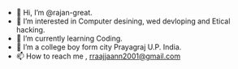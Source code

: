 - 👋 Hi, I’m @rajan-great.
- 👀 I’m interested in Computer desining, wed devloping and Etical hacking.
- 🌱 I’m currently learning Coding.
- 💞️ I’m a college boy form city Prayagraj U.P. India.
- 📫 How to reach me ,  rraajjaann2001@gmail.com

<!---
rajan-great/rajan-great is a ✨ special ✨ repository because its `README.md` (this file) appears on your GitHub profile.
You can click the Preview link to take a look at your changes.
--->
